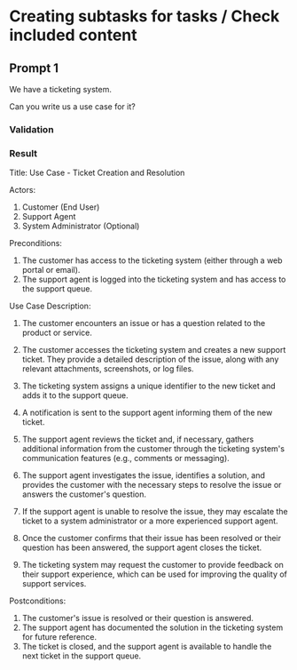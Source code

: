 # Creating subtasks for tasks / Check included content

## Prompt 1

We have a ticketing system.

Can you write us a use case for it?

### Validation

### Result

Title: Use Case - Ticket Creation and Resolution

Actors:

1. Customer (End User)
2. Support Agent
3. System Administrator (Optional)

Preconditions:

1. The customer has access to the ticketing system (either through a web portal or email).
2. The support agent is logged into the ticketing system and has access to the support queue.

Use Case Description:

1. The customer encounters an issue or has a question related to the product or service.

2. The customer accesses the ticketing system and creates a new support ticket. They provide a detailed description of the issue, along with any relevant attachments, screenshots, or log files.

3. The ticketing system assigns a unique identifier to the new ticket and adds it to the support queue.

4. A notification is sent to the support agent informing them of the new ticket.

5. The support agent reviews the ticket and, if necessary, gathers additional information from the customer through the ticketing system's communication features (e.g., comments or messaging).

6. The support agent investigates the issue, identifies a solution, and provides the customer with the necessary steps to resolve the issue or answers the customer's question.

7. If the support agent is unable to resolve the issue, they may escalate the ticket to a system administrator or a more experienced support agent.

8. Once the customer confirms that their issue has been resolved or their question has been answered, the support agent closes the ticket.

9. The ticketing system may request the customer to provide feedback on their support experience, which can be used for improving the quality of support services.

Postconditions:

1. The customer's issue is resolved or their question is answered.
2. The support agent has documented the solution in the ticketing system for future reference.
3. The ticket is closed, and the support agent is available to handle the next ticket in the support queue.

